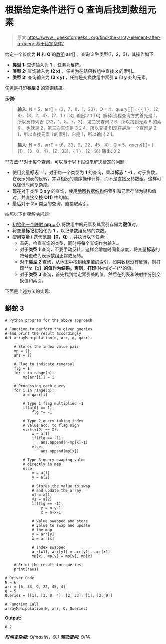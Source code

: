 # 根据给定条件进行 Q 查询后找到数组元素

> 原文:[https://www . geeksforgeeks . org/find-the-array-element-after-q-query-基于给定条件/](https://www.geeksforgeeks.org/find-the-array-element-after-q-queries-based-on-the-given-conditions/)

给定一个长度为 **N** 和 **Q** 的[数组](https://www.geeksforgeeks.org/array-data-structure/) **arr[]** ，查询 3 种类型(1，2，3)，其操作如下:

*   **类型 1:** 查询输入为 **1** ，任务为[反阵](https://www.geeksforgeeks.org/program-for-array-rotation-continued-reversal-algorithm/)。
*   **类型 2:** 查询输入为 **(2 x)** ，任务为在结果数组中查找 **x** 的索引。
*   **类型 3:** 查询输入为 **(3 x y)** ，任务是交换数组中索引 **x** 和 **y** 处的元素。

任务是打印**类型 2** 的查询结果。

**示例:**

> **输入:** N = 5，arr[] = {3，7，8，1，33}，Q = 4，query[][]= { { 1 }，{2，8}，{3，2，4}，{2，1 }
> T3】输出:2 1
> T6】解释:流程查询方式首先是 1，所以反转列表【33，1，8，7，3】，第二次查询 2 8，所以找到元素 8 的索引，也就是 2，第三次查询是 3 2 4，所以交换 8]现在最后一个查询是 2 1，所以查找元素 1 的索引，它是 1，所以输出 2 1。
> 
> **输入:** N = 6，arr[] = {6，33，9，22，45，4}，Q = 5，query[][]= { {1}，{3，0，4}，{2，33}，{ 1 }，{2，9}}
> **输出:** 0 2

**方法:**对于每个查询，可以基于以下假设来解决给定的问题:

*   使用变量**标志** =1，对于每一个类型为 **1** 的查询，乘以**标志** * **-1** ，对于负数，它表示列表的反转，并以相反的顺序操作计算，而不是直接反转数组，这样可以降低时间复杂度。
*   现在对于类型 **3 x y** 的查询，使用[地图数据结构](https://www.geeksforgeeks.org/hashing-data-structure/)将索引和元素存储为键和值对，并直接交换 **O(1)** 中的值。
*   最后对于 **2 x** 类型的查询，直接取索引。

按照以下步骤解决问题:

*   [初始化一个映射 **mp = {}**](https://www.geeksforgeeks.org/hash-map-in-python/) 将数组中的元素及其索引存储为**键值**对。
*   将变量**标记**初始化为 **1** ，以记录数组反转的次数。
*   [使用变量 **i** 迭代范围](https://www.geeksforgeeks.org/loops-in-python/)**【0，Q)** ，并执行以下任务:
    *   首先，检查查询的类型，同时将每个查询作为输入。
    *   对于**类型 1** 查询，不要手动反转，这样会增加时间复杂度，将变量**标志**的符号更改为表示数组正常或反转。
    *   对于**类型 2** 查询，[从地图](https://www.geeksforgeeks.org/map-find-function-in-c-stl/)中找到给定值的索引，如果数组没有反转，则打印**m【x】**的值作为结果。否则，打印**(N–m[x]–1)**的值。
    *   对于**类型 3** 查询，首先找到给定索引处的值，然后在列表和映射中分别交换值和索引。

下面是上述方法的实现:

## 蟒蛇 3

```
# Python program for the above approach

# Function to perform the given queries
# and print the result accordingly
def arrayManipulation(n, arr, q, qarr):

    # Stores the index value pair
    mp = {}
    ans = []

    # Flag to indicate reversal
    flg = 1
    for i in range(n):
        mp[arr[i]] = i

    # Processing each query
    for i in range(q):
        a = qarr[i]

        # Type 1 flag multiplied -1
        if(a[0] == 1):
            flg *= -1

        # Type 2 query taking index
        # value acc. to flag sign
        elif(a[0] == 2):
            x = a[1]
            if(flg == -1):
                ans.append(n-mp[x]-1)
            else:
                ans.append(mp[x])

        # Type 3 query swaping value
        # directly in map
        else:
            x = a[1]
            y = a[2]

            # Stores the value to swap
            # and update the array
            x1 = a[1]
            y1 = a[2]
            if(flg == -1):
                y = n-y-1
                x = n-x-1

            # Value swapped and store
            # value to swap and update
            # the map
            y = arr[y]
            x = arr[x]

            # Index swapped
            arr[x1], arr[y1] = arr[y1], arr[x1]
            mp[x], mp[y] = mp[y], mp[x]

    # Print the result for queries
    print(*ans)

# Driver Code
N = 6
arr = [6, 33, 9, 22, 45, 4]
Q = 5
Queries = [[1], [3, 0, 4], [2, 33], [1], [2, 9]]

# Function Call
arrayManipulation(N, arr, Q, Queries)
```

**Output:**

```
0 2

```

***时间复杂度:** O(max(N，Q))*
***辅助空间:** O(N)*